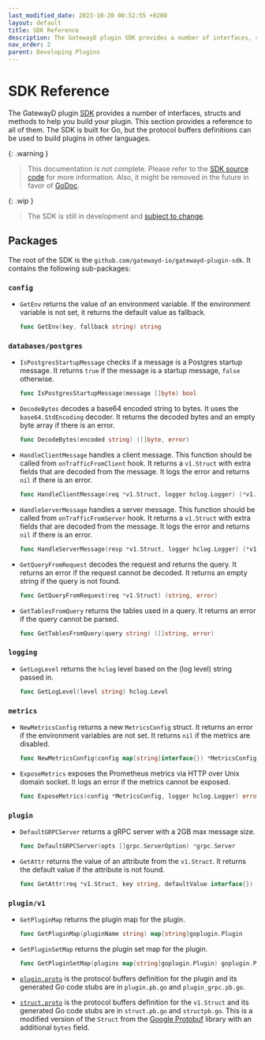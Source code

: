 ```yaml
---
last_modified_date: 2023-10-20 00:52:55 +0200
layout: default
title: SDK Reference
description: The GatewayD plugin SDK provides a number of interfaces, structs and methods to help you build your plugin.
nav_order: 2
parent: Developing Plugins
---
```


# SDK Reference

The GatewayD plugin [SDK](https://github.com/gatewayd-io/gatewayd-plugin-sdk) provides a number of interfaces, structs and methods to help you build your plugin. This section provides a reference to all of them. The SDK is built for Go, but the protocol buffers definitions can be used to build plugins in other languages.

{: .warning }
> This documentation is not complete. Please refer to the [SDK source code](https://github.com/gatewayd-io/gatewayd-plugin-sdk) for more information. Also, it might be removed in the future in favor of [GoDoc](https://pkg.go.dev/github.com/gatewayd-io/gatewayd-plugin-sdk).

{: .wip }
> The SDK is still in development and [subject to change](https://github.com/gatewayd-io/gatewayd-plugin-sdk/issues).

## Packages

The root of the SDK is the `github.com/gatewayd-io/gatewayd-plugin-sdk`. It contains the following sub-packages:

### `config`

- `GetEnv` returns the value of an environment variable. If the environment variable is not set, it returns the default value as fallback.

    ```go
    func GetEnv(key, fallback string) string
    ```

### `databases/postgres`

- `IsPostgresStartupMessage` checks if a message is a Postgres startup message. It returns `true` if the message is a startup message, `false` otherwise.

    ```go
    func IsPostgresStartupMessage(message []byte) bool
    ```

- `DecodeBytes` decodes a base64 encoded string to bytes. It uses the `base64.StdEncoding` decoder. It returns the decoded bytes and an empty byte array if there is an error.

    ```go
    func DecodeBytes(encoded string) ([]byte, error)
    ```

- `HandleClientMessage` handles a client message. This function should be called from `onTrafficFromClient` hook. It returns a `v1.Struct` with extra fields that are decoded from the message. It logs the error and returns `nil` if there is an error.

    ```go
    func HandleClientMessage(req *v1.Struct, logger hclog.Logger) (*v1.Struct, error)
    ```

- `HandleServerMessage` handles a server message. This function should be called from `onTrafficFromServer` hook. It returns a `v1.Struct` with extra fields that are decoded from the message. It logs the error and returns `nil` if there is an error.

    ```go
    func HandleServerMessage(resp *v1.Struct, logger hclog.Logger) (*v1.Struct, error)
    ```

- `GetQueryFromRequest` decodes the request and returns the query. It returns an error if the request cannot be decoded. It returns an empty string if the query is not found.

    ```go
    func GetQueryFromRequest(req *v1.Struct) (string, error)
    ```

- `GetTablesFromQuery` returns the tables used in a query. It returns an error if the query cannot be parsed.

    ```go
    func GetTablesFromQuery(query string) ([]string, error)
    ```

### `logging`

- `GetLogLevel` returns the `hclog` level based on the (log level) string passed in.

    ```go
    func GetLogLevel(level string) hclog.Level
    ```

### `metrics`

- `NewMetricsConfig` returns a new `MetricsConfig` struct. It returns an error if the environment variables are not set. It returns `nil` if the metrics are disabled.

    ```go
    func NewMetricsConfig(config map[string]interface{}) *MetricsConfig
    ```

- `ExposeMetrics` exposes the Prometheus metrics via HTTP over Unix domain socket. It logs an error if the metrics cannot be exposed.

    ```go
    func ExposeMetrics(config *MetricsConfig, logger hclog.Logger) error
    ```

### `plugin`

- `DefaultGRPCServer` returns a gRPC server with a 2GB max message size.

    ```go
    func DefaultGRPCServer(opts []grpc.ServerOption) *grpc.Server
    ```

- `GetAttr` returns the value of an attribute from the `v1.Struct`. It returns the default value if the attribute is not found.

    ```go
    func GetAttr(req *v1.Struct, key string, defaultValue interface{}) interface{}
    ```

### `plugin/v1`

- `GetPluginMap` returns the plugin map for the plugin.

    ```go
    func GetPluginMap(pluginName string) map[string]goplugin.Plugin
    ```

- `GetPluginSetMap` returns the plugin set map for the plugin.

    ```go
    func GetPluginSetMap(plugins map[string]goplugin.Plugin) goplugin.PluginSet
    ```

- [`plugin.proto`](https://github.com/gatewayd-io/gatewayd-plugin-sdk/blob/main/plugin/v1/plugin.proto) is the protocol buffers definition for the plugin and its generated Go code stubs are in `plugin.pb.go` and `plugin_grpc.pb.go`.
- [`struct.proto`](https://github.com/gatewayd-io/gatewayd-plugin-sdk/blob/main/plugin/v1/struct.proto) is the protocol buffers definition for the `v1.Struct` and its generated Go code stubs are in `struct.pb.go` and `structpb.go`. This is a modified version of the `Struct` from the [Google Protobuf](https://github.com/protocolbuffers/protobuf/blob/main/src/google/protobuf/struct.proto) library with an additional `bytes` field.
